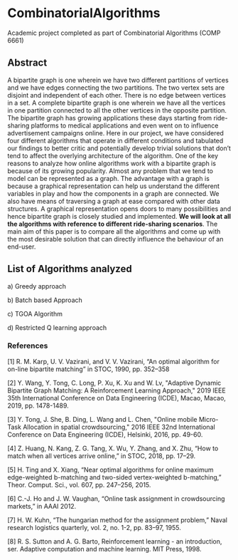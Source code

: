 # CombinatorialAlgorithms
Academic project completed as part of Combinatorial Algorithms (COMP 6661)

## Abstract
A bipartite graph is one wherein we have two different partitions of vertices and we have edges
connecting the two partitions. The two vertex sets are disjoint and independent of each other.
There is no edge between vertices in a set. A complete bipartite graph is one wherein we have
all the vertices in one partition connected to all the other vertices in the opposite partition. The
bipartite graph has growing applications these days starting from ride-sharing platforms to
medical applications and even went on to influence advertisement campaigns online. Here in
our project, we have considered four different algorithms that operate in different conditions
and tabulated our findings to better critic and potentially develop trivial solutions that don’t
tend to affect the overlying architecture of the algorithm. One of the key reasons to analyze
how online algorithms work with a bipartite graph is because of its growing popularity. Almost
any problem that we tend to model can be represented as a graph. The advantage with a graph
is because a graphical representation can help us understand the different variables in play and
how the components in a graph are connected. We also have means of traversing a graph at
ease compared with other data structures. A graphical representation opens doors to many
possibilities and hence bipartite graph is closely studied and implemented. **We will look at all
the algorithms with reference to different ride-sharing scenarios**. The main aim of this paper is
to compare all the algorithms and come up with the most desirable solution that can directly
influence the behaviour of an end-user.

## List of Algorithms analyzed
a) Greedy approach

b) Batch based Approach

c) TGOA Algorithm

d) Restricted Q learning approach

### References
[1] R. M. Karp, U. V. Vazirani, and V. V. Vazirani, “An optimal algorithm for on-line bipartite
matching” in STOC, 1990, pp. 352–358

[2] Y. Wang, Y. Tong, C. Long, P. Xu, K. Xu and W. Lv, "Adaptive Dynamic Bipartite Graph
Matching: A Reinforcement Learning Approach," 2019 IEEE 35th International Conference on
Data Engineering (ICDE), Macao, Macao, 2019, pp. 1478-1489.

[3] Y. Tong, J. She, B. Ding, L. Wang and L. Chen, "Online mobile Micro-Task Allocation in
spatial crowdsourcing," 2016 IEEE 32nd International Conference on Data Engineering
(ICDE), Helsinki, 2016, pp. 49-60.

[4] Z. Huang, N. Kang, Z. G. Tang, X. Wu, Y. Zhang, and X. Zhu, “How
to match when all vertices arrive online,” in STOC, 2018, pp. 17–29.

[5] H. Ting and X. Xiang, “Near optimal algorithms for online maximum
edge-weighted b-matching and two-sided vertex-weighted b-matching,”
Theor. Comput. Sci., vol. 607, pp. 247–256, 2015.

[6] C.-J. Ho and J. W. Vaughan, “Online task assignment in crowdsourcing
markets,” in AAAI 2012.

[7] H. W. Kuhn, “The hungarian method for the assignment problem,” Naval
research logistics quarterly, vol. 2, no. 1-2, pp. 83–97, 1955.

[8] R. S. Sutton and A. G. Barto, Reinforcement learning - an introduction,
ser. Adaptive computation and machine learning. MIT Press, 1998.
